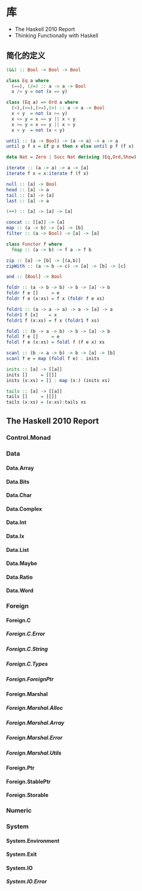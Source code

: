 # 库

- The Haskell 2010 Report
- Thinking Functionally with Haskell

## 简化的定义

``` haskell
(&&) :: Bool -> Bool -> Bool

class Eq a where
  (==), (/=) :: a -> a -> Bool
  x /= y = not (x == y)

class (Eq a) => Ord a where
  (<),(<=),(>=),(>) :: a -> a -> Bool
  x < y  = not (x >= y)
  x <= y = x == y || x < y
  x >= y = x == y || x > y
  x > y  = not (x < y)

until :: (a -> Bool) -> (a -> a) -> a -> a
until p f x = if p x then x else until p f (f x)

data Nat = Zero | Succ Nat deriving (Eq,Ord,Show)
```


``` haskell
iterate :: (a -> a) -> a -> [a]
iterate f x = x:iterate f (f x)

null :: [a] -> Bool
head :: [a] -> a
tail :: [a] -> [a]
last :: [a] -> a

(++) :: [a] -> [a] -> [a]

concat :: [[a]] -> [a]
map :: (a -> b) -> [a] -> [b]
filter :: (a -> Bool) -> [a] -> [a]

class Functor f where
  fmap :: (a -> b) -> f a -> f b

zip :: [a] -> [b] -> [(a,b)]
zipWith :: (a -> b -> c) -> [a] -> [b] -> [c]

and :: [Bool] -> Bool
```

``` haskell
foldr :: (a -> b -> b) -> b -> [a] -> b
foldr f e []     = e
foldr f e (x:xs) = f x (foldr f e xs)

foldr1 :: (a -> a -> a) -> a -> [a] -> a
foldr1 f [x]    = x
foldr1 f (x:xs) = f x (foldr1 f xs)

foldl :: (b -> a -> b) -> b -> [a] -> b
foldl f e []     = e
foldl f e (x:xs) = foldl f (f e x) xs

scanl :: (b -> a -> b) -> b -> [a] -> [b]
scanl f e = map (foldl f e) . inits

inits :: [a] -> [[a]]
inits []     = [[]]
inits (x:xs) = [] : map (x:) (inits xs)

tails :: [a] -> [[a]]
tails []     = [[]]
tails (x:xs) = (x:xs):tails xs
```



## The Haskell 2010 Report

### Control.Monad

### Data

#### Data.Array
#### Data.Bits
#### Data.Char
#### Data.Complex
#### Data.Int
#### Data.Ix
#### Data.List
#### Data.Maybe
#### Data.Ratio
#### Data.Word

### Foreign

#### Foreign.C
##### Foreign.C.Error
##### Foreign.C.String
##### Foreign.C.Types
##### Foreign.ForeignPtr

#### Foreign.Marshal
##### Foreign.Marshal.Alloc
##### Foreign.Marshal.Array
##### Foreign.Marshal.Error
##### Foreign.Marshal.Utils

#### Foreign.Ptr
#### Foreign.StablePtr
#### Foreign.Storable

### Numeric

### System

#### System.Environment

#### System.Exit

#### System.IO

##### System.IO.Error
